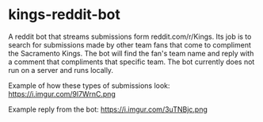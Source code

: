 # kings-reddit-bot
A reddit bot that streams submissions form reddit.com/r/Kings. Its job is to search for submissions made by other team fans that come to compliment the Sacramento Kings. The bot will find the fan's team name and reply with a comment that compliments that specific team. The bot currently does not run on a server and runs locally.  

Example of how these types of submissions look: https://i.imgur.com/9l7WrnC.png

Example reply from the bot: https://i.imgur.com/3uTNBjc.png
